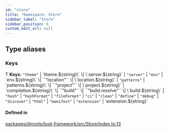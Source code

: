 ```yaml
---
id: "store"
title: "Namespace: Store"
sidebar_label: "Store"
sidebar_position: 0
custom_edit_url: null
---
```


## Type aliases

### Keys

Ƭ **Keys**: ``"theme"`` \| \`theme.${string}\` \| \`server.${string}\` \| ``"server"`` \| ``"env"`` \| \`env.${string}\` \| ``"location"`` \| \`location.${string}\` \| ``"patterns"`` \| \`patterns.${string}\` \| ``"project"`` \| \`project.${string}\` \| \`compilation.${string}\` \| ``"build"`` \| ``"build.resolve"`` \| \`build.${string}\` \| ``"hash"`` \| ``"hashFormat"`` \| ``"fileFormat"`` \| ``"ci"`` \| ``"clean"`` \| ``"define"`` \| ``"debug"`` \| ``"discover"`` \| ``"html"`` \| ``"manifest"`` \| ``"extension"`` \| \`extension.${string}\`

#### Defined in

[packages/@roots/bud-framework/src/Store/index.ts:13](https://github.com/roots/bud/blob/3a901c67/packages/@roots/bud-framework/src/Store/index.ts#L13)
